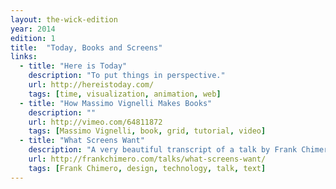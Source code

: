 ```yaml
---
layout: the-wick-edition
year: 2014
edition: 1
title:  "Today, Books and Screens"
links:
  - title: "Here is Today"
    description: "To put things in perspective."
    url: http://hereistoday.com/
    tags: [time, visualization, animation, web]
  - title: "How Massimo Vignelli Makes Books"
    description: ""
    url: http://vimeo.com/64811872
    tags: [Massimo Vignelli, book, grid, tutorial, video]
  - title: "What Screens Want"
    description: "A very beautiful transcript of a talk by Frank Chimero about digital canvases."
    url: http://frankchimero.com/talks/what-screens-want/
    tags: [Frank Chimero, design, technology, talk, text]
---
```

